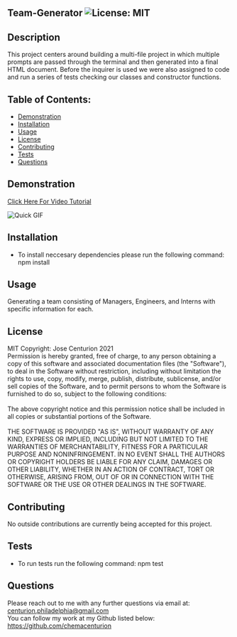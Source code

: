 ## Team-Generator ![License: MIT](https://img.shields.io/badge/License-MIT-yellow.svg)

## Description
This project centers around building a multi-file project in which multiple prompts are passed through the terminal and then generated into a final HTML document. Before the inquirer is used we were also assigned to code and run a series of tests checking our classes and constructor functions.

## Table of Contents:
* [Demonstration](#Demonstration)
* [Installation](#Installation)
* [Usage](#Usage)
* [License](#License)
* [Contributing](#Contributing)
* [Tests](#Tests)
* [Questions](#Questions)
## Demonstration
[Click Here For Video Tutorial](https://drive.google.com/file/d/1Hnw9qEfqOqmVPAcH98V_0rioEx0Gkoaz/view)

![Quick GIF](https://github.com/chemacenturion/Team-Generator/blob/main/dist/images/Untitled_%20Aug%2012,%202021%2011_03%20PM.gif?raw=true)

## Installation
* To install neccesary dependencies please run the following command:
npm install

## Usage
Generating a team consisting of Managers, Engineers, and Interns with specific information for each.

## License
MIT Copyright: Jose Centurion 2021
<br/>
Permission is hereby granted, free of charge, to any person obtaining a copy of this software and associated documentation files (the "Software"), to deal in the Software without restriction, including without limitation the rights to use, copy, modify, merge, publish, distribute, sublicense, and/or sell copies of the Software, and to permit persons to whom the Software is furnished to do so, subject to the following conditions: <br/> <br/> The above copyright notice and this permission notice shall be included in all copies or substantial portions of the Software. <br/> <br/> THE SOFTWARE IS PROVIDED "AS IS", WITHOUT WARRANTY OF ANY KIND, EXPRESS OR IMPLIED, INCLUDING BUT NOT LIMITED TO THE WARRANTIES OF MERCHANTABILITY, FITNESS FOR A PARTICULAR PURPOSE AND NONINFRINGEMENT. IN NO EVENT SHALL THE AUTHORS OR COPYRIGHT HOLDERS BE LIABLE FOR ANY CLAIM, DAMAGES OR OTHER LIABILITY, WHETHER IN AN ACTION OF CONTRACT, TORT OR OTHERWISE, ARISING FROM, OUT OF OR IN CONNECTION WITH THE SOFTWARE OR THE USE OR OTHER DEALINGS IN THE SOFTWARE.

## Contributing
No outside contributions are currently being accepted for this project.

## Tests
* To run tests run the following command:
npm test

## Questions
Please reach out to me with any further questions via email at:
<br/>
centurion.philadelphia@gmail.com
<br/>
You can follow my work at my Github listed below:
<br/>
https://github.com/chemacenturion
